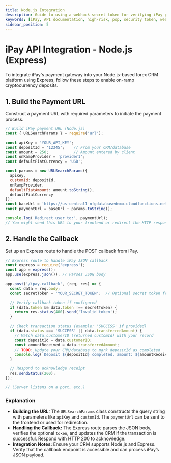 ```yaml
---
title: Node.js Integration
description: Guide to using a webhook secret token for verifying iPay payment notifications.
keywords: [iPay, API documentation, high-risk, psp, security token, webhook, callback verification, IPN, secret token, authentication, security]
sidebar_position: 5
---
```


# iPay API Integration - Node.js (Express)

To integrate iPay's payment gateway into your Node.js-based forex CRM platform using Express, follow these steps to enable on-ramp cryptocurrency deposits.

## 1. Build the Payment URL

Construct a payment URL with required parameters to initiate the payment process.

```javascript
// Build iPay payment URL (Node.js)
const { URLSearchParams } = require('url');

const apiKey = 'YOUR_API_KEY';
const depositId = '12345';    // From your CRM/database
const amount = 250;           // Amount entered by client
const onRampProvider = 'provider1';
const defaultFiatCurrency = 'USD';

const params = new URLSearchParams({
  apiKey,
  customId: depositId,
  onRampProvider,
  defaultFiatAmount: amount.toString(),
  defaultFiatCurrency
});
const baseUrl = 'https://us-central1-nfgdatabasedemo.cloudfunctions.net/app/api/invoice_external?';
const paymentUrl = baseUrl + params.toString();

console.log('Redirect user to:', paymentUrl);
// You might send this URL to your frontend or redirect the HTTP response.
```

## 2. Handle the Callback

Set up an Express route to handle the POST callback from iPay.

```javascript
// Express route to handle iPay JSON callback
const express = require('express');
const app = express();
app.use(express.json()); // Parses JSON body

app.post('/ipay-callback', (req, res) => {
  const data = req.body;
  const secretToken = 'YOUR_SECRET_TOKEN';  // Optional secret token from iPay dashboard

  // Verify callback token if configured
  if (data.token && data.token !== secretToken) {
    return res.status(400).send('Invalid token');
  }

  // Check transaction status (example: 'SUCCESS' if provided)
  if (data.status === 'SUCCESS' || data.transferredAmount) {
    // Match data.customerID (returned customId) with your record
    const depositId = data.customerID;
    const amountReceived = data.transferredAmount;
    // TODO: Update your CRM/database to mark depositId as completed
    console.log(`Deposit ${depositId} completed, amount: ${amountReceived}`);
  }

  // Respond to acknowledge receipt
  res.sendStatus(200);
});

// (Server listens on a port, etc.)
```

### Explanation

- **Building the URL:** The `URLSearchParams` class constructs the query string with parameters like `apiKey` and `customId`. The `paymentUrl` can be sent to the frontend or used for redirection.
- **Handling the Callback:** The Express route parses the JSON body, verifies the optional `token`, and updates the CRM if the transaction is successful. Respond with HTTP 200 to acknowledge.
- **Integration Notes:** Ensure your CRM supports Node.js and Express. Verify that the callback endpoint is accessible and can process iPay’s JSON payload.